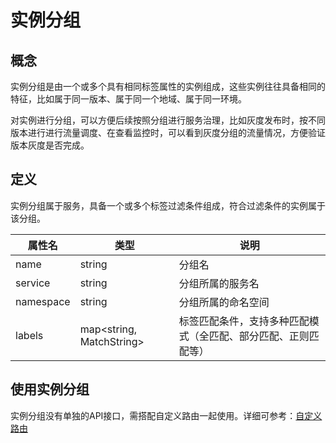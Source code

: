 
# 实例分组

## 概念

实例分组是由一个或多个具有相同标签属性的实例组成，这些实例往往具备相同的特征，比如属于同一版本、属于同一个地域、属于同一环境。

对实例进行分组，可以方便后续按照分组进行服务治理，比如灰度发布时，按不同版本进行进行流量调度、在查看监控时，可以看到灰度分组的流量情况，方便验证版本灰度是否完成。

## 定义

实例分组属于服务，具备一个或多个标签过滤条件组成，符合过滤条件的实例属于该分组。

| 属性名    | 类型                     | 说明                                                         |
| --------- | ------------------------ | ------------------------------------------------------------ |
| name      | string                   | 分组名                                                       |
| service   | string                   | 分组所属的服务名                                             |
| namespace | string                   | 分组所属的命名空间                                           |
| labels    | map<string, MatchString> | 标签匹配条件，支持多种匹配模式（全匹配、部分匹配、正则匹配等） |

## 使用实例分组

实例分组没有单独的API接口，需搭配自定义路由一起使用。详细可参考：[自定义路由](https://polarismesh.cn/zh/doc/使用指南/动态路由/自定义路由.html#自定义路由)